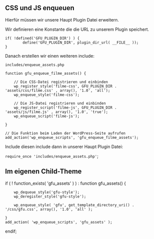## CSS und JS enqueuen

Hierfür müssen wir unsere Haupt Plugin Datei erweitern.

Wir definieren eine Konstante die die URL zu unserem Plugin speichert.

```
if( !defined('GFU_PLUGIN_DIR') ) {
        define('GFU_PLUGIN_DIR', plugin_dir_url( __FILE__ ));
}
```

Danach erstellen wir einen weiteren include:

`includes/enqueue_assets.php`

```
function gfu_enqueue_filme_assets() {

    // Die CSS-Datei registrieren und einbinden
    wp_register_style('filme-css', GFU_PLUGIN_DIR . 'assets/css/filme.css' , array(), '1.0', 'all');
    wp_enqueue_style('filme-css');

    // Die JS-Datei registrieren und einbinden
    wp_register_script('filme-js', GFU_PLUGIN_DIR . 'assets/js/filme.js' , array(), '1.0', 'true');
    wp_enqueue_script('filme-js');

}

// Die Funktion beim Laden der WordPress-Seite aufrufen
add_action('wp_enqueue_scripts', 'gfu_enqueue_filme_assets');
```

Include diesen include dann in unserer Haupt Plugin Datei:

`require_once 'includes/enqueue_assets.php'`;





## Im eigenen Child-Theme

if ( ! function_exists( 'gfu_assets' ) ) :
	function gfu_assets() {

		wp_dequeue_style('gfu-style');
		wp_deregister_style('gfu-style');

		wp_enqueue_style( 'gfu', get_template_directory_uri() . '/css/gfu.css', array(), '1.0', 'all' );
		
	}
	add_action( 'wp_enqueue_scripts', 'gfu_assets' );
endif;
